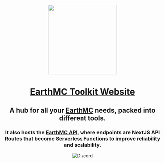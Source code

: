 <div align="center">

<img src="https://user-images.githubusercontent.com/48495634/178313741-7937baca-4060-41fa-a1e1-1de29da9336d.png" width="222px"/>

# [EarthMC Toolkit Website](https://emctoolkit.vercel.app)

## A hub for all your [EarthMC](https://earthmc.net) needs, packed into different tools.

### It also hosts the [EarthMC API](https://emctoolkit.vercel.app/docs/api), where endpoints are NextJS API Routes that become [Serverless Functions](https://vercel.com/docs/concepts/functions/serverless-functions) to improve reliability and scalability.

![Discord](https://img.shields.io/discord/966271635894190090?style=flat-square&logo=discord&logoColor=white&labelColor=%235865F2&color=%2335393e&cacheSeconds=20&link=https%3A%2F%2Fdiscord.gg%2FAVtgkcRgFs)

</div>
